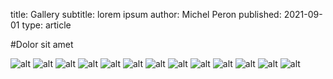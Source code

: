 title: Gallery
subtitle: lorem ipsum
author: Michel Peron
published: 2021-09-01
type: article


#Dolor sit amet 

![alt](/static/img/img.jpg)
![alt](/static/img/img.jpg)
![alt](/static/img/img.jpg)
![alt](/static/img/img.jpg)
![alt](/static/img/img.jpg)
![alt](/static/img/img.jpg)
![alt](/static/img/img.jpg)
![alt](/static/img/img.jpg)
![alt](/static/img/img.jpg)
![alt](/static/img/img.jpg)
![alt](/static/img/img.jpg)
![alt](/static/img/img.jpg)
![alt](/static/img/img.jpg)

